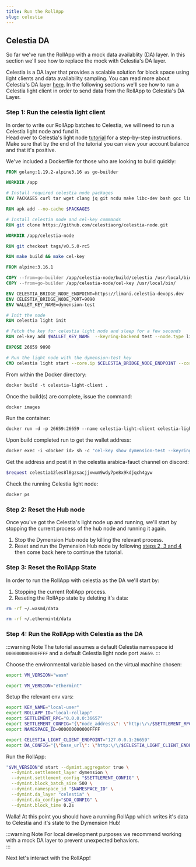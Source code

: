 ```yaml
---
title: Run the RollApp
slug: celestia
---
```


## Celestia DA

So far we've run the RollApp with a mock data availablity (DA) layer. In this section we'll see how to replace the mock with Celestia's DA layer.<br/>

Celestia is a DA layer that provides a scalable solution for block space using light clients and data availability sampling. You can read more about Celestia's DA layer [here](https://docs.celestia.org/concepts/how-celestia-works/data-availability-layer). In the following sections we'll see how to run a Celestia light client in order to send data from the RollApp to Celestia's DA Layer.

### Step 1: Run the celestia light client

In order to write our RollApp batches to Celestia, we will need to run a Celestia light node and fund it.<br/>
Head over to Celestia's light node [tutorial](https://docs.celestia.org/nodes/light-node) for a step-by-step instructions.<br/>
Make sure that by the end of the tutorial you can view your account balance and that it's positive.

We've included a Dockerfile for those who are looking to build quickly:

```Dockerfile
FROM golang:1.19.2-alpine3.16 as go-builder

WORKDIR /app

# Install required celestia node packages
ENV PACKAGES curl tar wget clang jq git ncdu make libc-dev bash gcc linux-headers eudev-dev python3

RUN apk add --no-cache $PACKAGES

# Install celestia node and cel-key commands
RUN git clone https://github.com/celestiaorg/celestia-node.git

WORKDIR /app/celestia-node

RUN git checkout tags/v0.5.0-rc5

RUN make build && make cel-key

FROM alpine:3.16.1

COPY --from=go-builder /app/celestia-node/build/celestia /usr/local/bin/
COPY --from=go-builder /app/celestia-node/cel-key /usr/local/bin/

ENV CELESTIA_BRIDGE_NODE_ENDPOINT=https://limani.celestia-devops.dev
ENV CELESTIA_BRIDGE_NODE_PORT=9090
ENV WALLET_KEY_NAME=dymension-test

# Init the node
RUN celestia light init

# Fetch the key for celestia light node and sleep for a few seconds
RUN cel-key add $WALLET_KEY_NAME  --keyring-backend test --node.type light

EXPOSE 26659 9090

# Run the light node with the dymension-test key
CMD celestia light start --core.ip $CELESTIA_BRIDGE_NODE_ENDPOINT --core.grpc.port $CELESTIA_BRIDGE_NODE_PORT --gateway --gateway.port 26659 --keyring.accname $WALLET_KEY_NAME

```

From within the Docker directory:

```Dockerfile
docker build -t celestia-light-client .
```

Once the build(s) are complete, issue the command:

```Dockerfile
docker images
```

Run the container:

```Dockerfile
docker run -d -p 26659:26659 --name celestia-light-client celestia-light-client
```

Upon build completed run to get the wallet address:

```Dockerfile
docker exec -i <docker id> sh -c "cel-key show dymension-test --keyring-backend test --node.type light" | grep "address"
```

Get the address and post it in the celestia arabica-fauct channel on discord:

```bash
$request celestia12les8l8gzsacjjxwum9wdy7pe8x9kdjqch4gyw
```

Check the running Celestia light node:

```Dockerfile
docker ps
```

### Step 2: Reset the Hub node

Once you've got the Celestia's light node up and running, we'll start by stopping the current process of the hub node and running it again.<br/>

1. Stop the Dymension Hub node by killing the relevant process.
2. Reset and run the Dymension Hub node by following [steps 2, 3 and 4](/docs/developers/start/run-a-hub-node.md) then come back here to continue the tutorial.

### Step 3: Reset the RollApp State

In order to run the RollApp with celestia as the DA we'll start by:

1. Stopping the current RollApp process.
2. Reseting the RollApp state by deleting it's data:

```bash
rm -rf ~/.wasmd/data
```

```bash
rm -rf ~/.ethermintd/data
```

### Step 4: Run the RollApp with Celestia as the DA

:::warning Note
The tutorial assumes a default Celestia namespace id `000000000000FFFF` and a default Celestia light node port `26659`.
:::

Choose the environmental variable based on the virtual machine chosen:

```bash
export VM_VERSION="wasm"
```

```bash
export VM_VERSION="ethermint"
```

Setup the relevant env vars:

```bash
export KEY_NAME="local-user"
export ROLLAPP_ID="local-rollapp"
export SETTLEMENT_RPC="0.0.0.0:36657"
export SETTLEMENT_CONFIG="{\"node_address\": \"http:\/\/$SETTLEMENT_RPC\", \"rollapp_id\": \"$ROLLAPP_ID\", \"dym_account_name\": \"$KEY_NAME\", \"keyring_home_dir\": \"$HOME/.dymension/\", \"keyring_backend\":\"test\"}"
export NAMESPACE_ID=000000000000FFFF

export CELESTIA_LIGHT_CLIENT_ENDPOINT="127.0.0.1:26659"
export DA_CONFIG="{\"base_url\": \"http:\/\/$CELESTIA_LIGHT_CLIENT_ENDPOINT\", \"timeout\": 60000000000, \"gas_limit\": 6000000, \"namespace_id\": [0,0,0,0,0,0,255,255]}"
```

Run the RollApp:

```bash
"$VM_VERSION"d start --dymint.aggregator true \
  --dymint.settlement_layer dymension \
  --dymint.settlement_config "$SETTLEMENT_CONFIG" \
  --dymint.block_batch_size 500 \
  --dymint.namespace_id "$NAMESPACE_ID" \
  --dymint.da_layer "celestia" \
  --dymint.da_config="$DA_CONFIG" \
  --dymint.block_time 0.2s
```

Walla! At this point you should have a running RollApp which writes it's data to Celestia and it's state to the Dymension Hub!<br/>

:::warning Note
For local development purposes we recommend working with a mock DA layer to prevent unexpected behaviors.<br/>
:::

Next let's interact with the RollApp!
